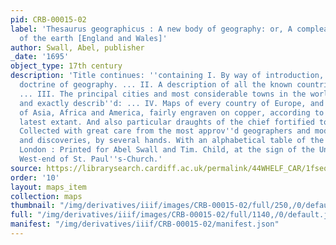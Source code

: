 ```yaml
---
pid: CRB-00015-02
label: 'Thesaurus geographicus : A new body of geography: or, A compleat description
  of the earth [England and Wales]'
author: Swall, Abel, publisher
_date: '1695'
object_type: 17th century
description: 'Title continues: ''containing I. By way of introduction, the general
  doctrine of geography. ... II. A description of all the known countries of the earth:
  ... III. The principal cities and most considerable towns in the world particularly
  and exactly describ''d: ... IV. Maps of every country of Europe, and general ones
  of Asia, Africa and America, fairly engraven on copper, according to the best and
  latest extant. And also particular draughts of the chief fortified towns of Europe.
  Collected with great care from the most approv''d geographers and modern travellers
  and discoveries, by several hands. With an alphabetical table of the names of places.''
  London : Printed for Abel Swall and Tim. Child, at the sign of the Unicorn at the
  West-end of St. Paul''s-Church.'
source: https://librarysearch.cardiff.ac.uk/permalink/44WHELF_CAR/1fseqj3/alma9910690523402420
order: '10'
layout: maps_item
collection: maps
thumbnail: "/img/derivatives/iiif/images/CRB-00015-02/full/250,/0/default.jpg"
full: "/img/derivatives/iiif/images/CRB-00015-02/full/1140,/0/default.jpg"
manifest: "/img/derivatives/iiif/CRB-00015-02/manifest.json"
---
```

